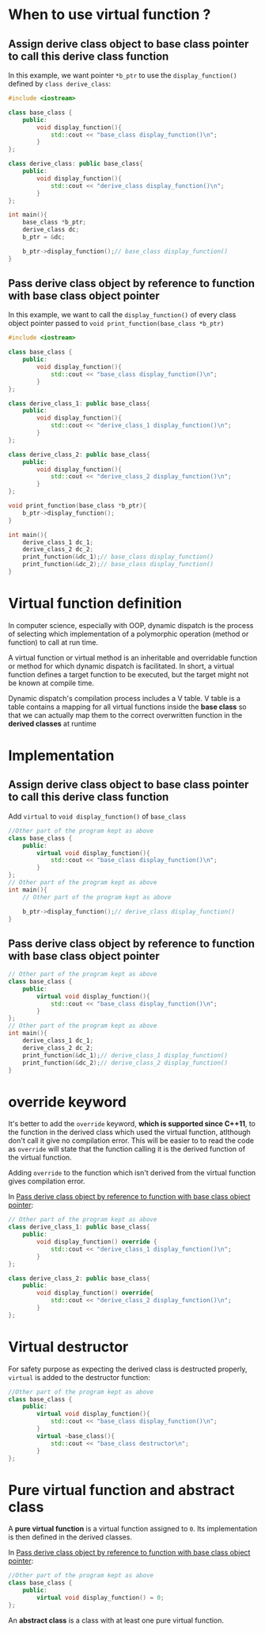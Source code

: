# When to use virtual function ?

## Assign derive class object to base class pointer to call this derive class function

In this example, we want pointer ``*b_ptr`` to use the ``display_function()`` defined by ``class derive_class``:

```cpp
#include <iostream>

class base_class {
	public:
		void display_function(){
			std::cout << "base_class display_function()\n";
		}
};

class derive_class: public base_class{
	public:
		void display_function(){
			std::cout << "derive_class display_function()\n";
		}
};

int main(){
	base_class *b_ptr;
	derive_class dc;
	b_ptr = &dc;

	b_ptr->display_function();// base_class display_function()
}
```

## Pass derive class object by reference to function with base class object pointer

In this example, we want to call the ``display_function()`` of every class object pointer passed to ``void print_function(base_class *b_ptr)``

```cpp
#include <iostream>

class base_class {
	public:
		void display_function(){
			std::cout << "base_class display_function()\n";
		}
};

class derive_class_1: public base_class{
	public:
		void display_function(){
			std::cout << "derive_class_1 display_function()\n";
		}
};

class derive_class_2: public base_class{
	public:
		void display_function(){
			std::cout << "derive_class_2 display_function()\n";
		}
};

void print_function(base_class *b_ptr){
	b_ptr->display_function();
}

int main(){
	derive_class_1 dc_1;
	derive_class_2 dc_2;
	print_function(&dc_1);// base_class display_function()
	print_function(&dc_2);// base_class display_function()
}
```

# Virtual function definition

In computer science, especially with OOP, dynamic dispatch is the process of selecting which implementation of a polymorphic operation (method or function) to call at run time.

A virtual function or virtual method is an inheritable and overridable function or method for which dynamic dispatch is facilitated. In short, a virtual function defines a target function to be executed, but the target might not be known at compile time.

Dynamic dispatch's compilation process includes a V table. V table is a table contains a mapping for all virtual functions inside the **base class** so that we can actually map them to the correct overwritten function in the **derived classes** at runtime

# Implementation

## Assign derive class object to base class pointer to call this derive class function

Add ``virtual`` to ``void display_function()`` of ``base_class``

```cpp
//Other part of the program kept as above
class base_class {
	public:
		virtual void display_function(){
			std::cout << "base_class display_function()\n";
		}
};
// Other part of the program kept as above
int main(){
    // Other part of the program kept as above

	b_ptr->display_function();// derive_class display_function()
}
```
## Pass derive class object by reference to function with base class object pointer

```cpp
// Other part of the program kept as above
class base_class {
	public:
		virtual void display_function(){
			std::cout << "base_class display_function()\n";
		}
};
// Other part of the program kept as above
int main(){
	derive_class_1 dc_1;
	derive_class_2 dc_2;
	print_function(&dc_1);// derive_class_1 display_function()
	print_function(&dc_2);// derive_class_2 display_function()
}
```
# override keyword

It's better to add the ``override`` keyword, **which is supported since C++11**, to the function in the derived class which used the virtual function, atlthough don't call it give no compilation error. This will be easier to to read the code as ``override`` will state that the function calling it is the derived function of the virtual function.

Adding ``override`` to the function which isn't derived from the virtual function gives compilation error.

In [Pass derive class object by reference to function with base class object pointer](#pass-derive-class-object-by-reference-to-function-with-base-class-object-pointer):

```cpp
// Other part of the program kept as above
class derive_class_1: public base_class{
	public:
		void display_function() override {
			std::cout << "derive_class_1 display_function()\n";
		}
};

class derive_class_2: public base_class{
	public:
		void display_function() override{
			std::cout << "derive_class_2 display_function()\n";
		}
};
```
# Virtual destructor

For safety purpose as expecting the derived class is destructed properly, ``virtual`` is added to the destructor function:

```cpp
//Other part of the program kept as above
class base_class {
	public:
		virtual void display_function(){
			std::cout << "base_class display_function()\n";
		}
		virtual ~base_class(){
			std::cout << "base_class destructor\n";
		}
};
```
# Pure virtual function and abstract class

A **pure virtual function** is a virtual function assigned to ``0``. Its implementation is then defined in the derived classes.

In [Pass derive class object by reference to function with base class object pointer](#pass-derive-class-object-by-reference-to-function-with-base-class-object-pointer):

```cpp
//Other part of the program kept as above
class base_class {
	public:
		virtual void display_function() = 0;
};
```

An **abstract class** is a class with at least one pure virtual function.
